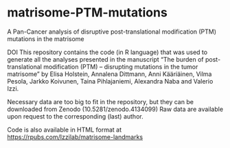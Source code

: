 # matrisome-PTM-mutations
A Pan-Cancer analysis of disruptive post-translational modification (PTM) mutations in the matrisome

DOI
This repository contains the code (in R language) that was used to generate all the analyses presented in the manuscript “The burden of post-translational modification (PTM) – disrupting mutations in the tumor matrisome” by Elisa Holstein, Annalena Dittmann, Anni Kääriäinen, Vilma Pesola, Jarkko Koivunen, Taina Pihlajaniemi, Alexandra Naba and Valerio Izzi.

Necessary data are too big to fit in the repository, but they can be downloaded from Zenodo (10.5281/zenodo.4134099) Raw data are available upon request to the corresponding (last) author.

Code is also available in HTML format at https://rpubs.com/Izzilab/matrisome-landmarks
